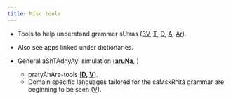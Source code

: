 ```yaml
---
title: Misc tools
---
```


- Tools to help understand grammer sUtras ([3V](http://sanskritdocuments.org/learning_tools/AshtadyaayiSuutrapaaThaHAlphabeticalandNumericalarrangement.xlsx), [T](http://www.taralabalu.org/panini/), [D](http://sanskrit.sai.uni-heidelberg.de/Panini/HTML/list_all_rules.html), [A](http://www.avg-sanskrit.org/avgupload/sutras/1-1-1.html), [Ar](http://www.sanskrit-sanscrito.com.ar/en/essentials_software/index2_software.shtml)).
- Also see apps linked under dictionaries.

- General aShTAdhyAyI simulation ([**aruNa**](https://github.com/sanskrit/vyakarana), )

    - pratyAhAra-tools \[**[D](https://github.com/drdhaval2785/pratyahara/tree/master), [V](http://sanskritnlp.appspot.com/forms/pratyAhAra.htm)**\].
    - Domain specific languages tailored for the saMskR^ita grammar are beginning to be seen ([V](https://github.com/vasya10/samskritam)).
